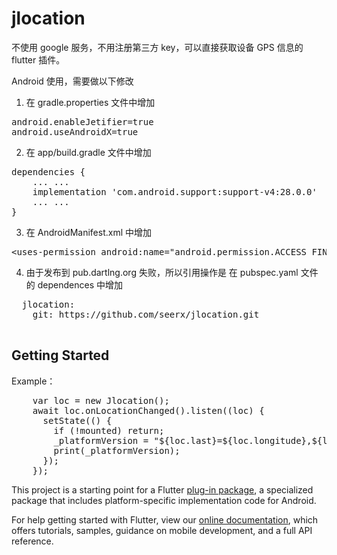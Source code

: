 # jlocation

不使用 google 服务，不用注册第三方 key，可以直接获取设备 GPS 信息的 flutter 插件。

Android 使用，需要做以下修改
1. 在 gradle.properties 文件中增加
<pre>
android.enableJetifier=true
android.useAndroidX=true</pre>
2. 在 app/build.gradle 文件中增加
<pre>
dependencies {
    ... ...
    implementation 'com.android.support:support-v4:28.0.0'
    ... ...
}
</pre>
3. 在 AndroidManifest.xml 中增加
<pre>
&lt;uses-permission android:name="android.permission.ACCESS_FINE_LOCATION" /&gt;
</pre>
4. 由于发布到 pub.dartlng.org 失败，所以引用操作是 在 pubspec.yaml 文件的 dependences 中增加
<pre>
  jlocation:
    git: https://github.com/seerx/jlocation.git
 </pre>

## Getting Started
Example：
<pre>
    var loc = new Jlocation(); 
    await loc.onLocationChanged().listen((loc) {
      setState(() {
        if (!mounted) return;
        _platformVersion = "${loc.last}=${loc.longitude},${loc.latitude}";
        print(_platformVersion);
      });
    });
</pre>

This project is a starting point for a Flutter
[plug-in package](https://flutter.io/developing-packages/),
a specialized package that includes platform-specific implementation code for
Android.

For help getting started with Flutter, view our 
[online documentation](https://flutter.io/docs), which offers tutorials, 
samples, guidance on mobile development, and a full API reference.

